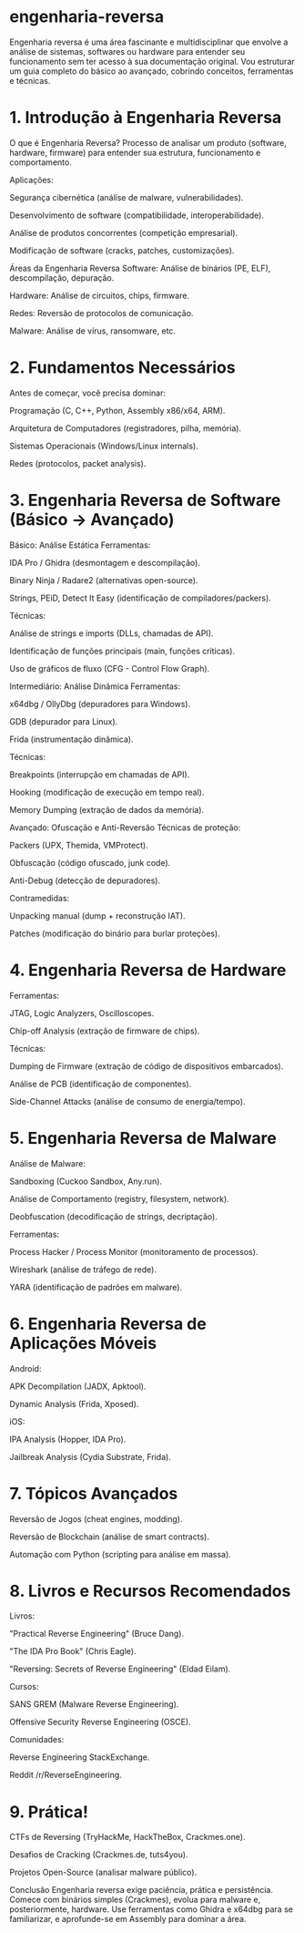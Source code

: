 # engenharia-reversa
Engenharia reversa é uma área fascinante e multidisciplinar que envolve a análise de sistemas, softwares ou hardware para entender seu funcionamento sem ter acesso à sua documentação original. Vou estruturar um guia completo do básico ao avançado, cobrindo conceitos, ferramentas e técnicas.

# 1. Introdução à Engenharia Reversa
O que é Engenharia Reversa?
Processo de analisar um produto (software, hardware, firmware) para entender sua estrutura, funcionamento e comportamento.

Aplicações:

Segurança cibernética (análise de malware, vulnerabilidades).

Desenvolvimento de software (compatibilidade, interoperabilidade).

Análise de produtos concorrentes (competição empresarial).

Modificação de software (cracks, patches, customizações).

Áreas da Engenharia Reversa
Software: Análise de binários (PE, ELF), descompilação, depuração.

Hardware: Análise de circuitos, chips, firmware.

Redes: Reversão de protocolos de comunicação.

Malware: Análise de vírus, ransomware, etc.

# 2. Fundamentos Necessários
Antes de começar, você precisa dominar:

Programação (C, C++, Python, Assembly x86/x64, ARM).

Arquitetura de Computadores (registradores, pilha, memória).

Sistemas Operacionais (Windows/Linux internals).

Redes (protocolos, packet analysis).

# 3. Engenharia Reversa de Software (Básico → Avançado)
Básico: Análise Estática
Ferramentas:

IDA Pro / Ghidra (desmontagem e descompilação).

Binary Ninja / Radare2 (alternativas open-source).

Strings, PEiD, Detect It Easy (identificação de compiladores/packers).

Técnicas:

Análise de strings e imports (DLLs, chamadas de API).

Identificação de funções principais (main, funções críticas).

Uso de gráficos de fluxo (CFG - Control Flow Graph).

Intermediário: Análise Dinâmica
Ferramentas:

x64dbg / OllyDbg (depuradores para Windows).

GDB (depurador para Linux).

Frida (instrumentação dinâmica).

Técnicas:

Breakpoints (interrupção em chamadas de API).

Hooking (modificação de execução em tempo real).

Memory Dumping (extração de dados da memória).

Avançado: Ofuscação e Anti-Reversão
Técnicas de proteção:

Packers (UPX, Themida, VMProtect).

Obfuscação (código ofuscado, junk code).

Anti-Debug (detecção de depuradores).

Contramedidas:

Unpacking manual (dump + reconstrução IAT).

Patches (modificação do binário para burlar proteções).

# 4. Engenharia Reversa de Hardware
Ferramentas:

JTAG, Logic Analyzers, Oscilloscopes.

Chip-off Analysis (extração de firmware de chips).

Técnicas:

Dumping de Firmware (extração de código de dispositivos embarcados).

Análise de PCB (identificação de componentes).

Side-Channel Attacks (análise de consumo de energia/tempo).

# 5. Engenharia Reversa de Malware
Análise de Malware:

Sandboxing (Cuckoo Sandbox, Any.run).

Análise de Comportamento (registry, filesystem, network).

Deobfuscation (decodificação de strings, decriptação).

Ferramentas:

Process Hacker / Process Monitor (monitoramento de processos).

Wireshark (análise de tráfego de rede).

YARA (identificação de padrões em malware).

# 6. Engenharia Reversa de Aplicações Móveis
Android:

APK Decompilation (JADX, Apktool).

Dynamic Analysis (Frida, Xposed).

iOS:

IPA Analysis (Hopper, IDA Pro).

Jailbreak Analysis (Cydia Substrate, Frida).

# 7. Tópicos Avançados
Reversão de Jogos (cheat engines, modding).

Reversão de Blockchain (análise de smart contracts).

Automação com Python (scripting para análise em massa).

# 8. Livros e Recursos Recomendados
Livros:

"Practical Reverse Engineering" (Bruce Dang).

"The IDA Pro Book" (Chris Eagle).

"Reversing: Secrets of Reverse Engineering" (Eldad Eilam).

Cursos:

SANS GREM (Malware Reverse Engineering).

Offensive Security Reverse Engineering (OSCE).

Comunidades:

Reverse Engineering StackExchange.

Reddit /r/ReverseEngineering.

# 9. Prática!
CTFs de Reversing (TryHackMe, HackTheBox, Crackmes.one).

Desafios de Cracking (Crackmes.de, tuts4you).

Projetos Open-Source (analisar malware público).

Conclusão
Engenharia reversa exige paciência, prática e persistência. Comece com binários simples (Crackmes), evolua para malware e, posteriormente, hardware. Use ferramentas como Ghidra e x64dbg para se familiarizar, e aprofunde-se em Assembly para dominar a área.
